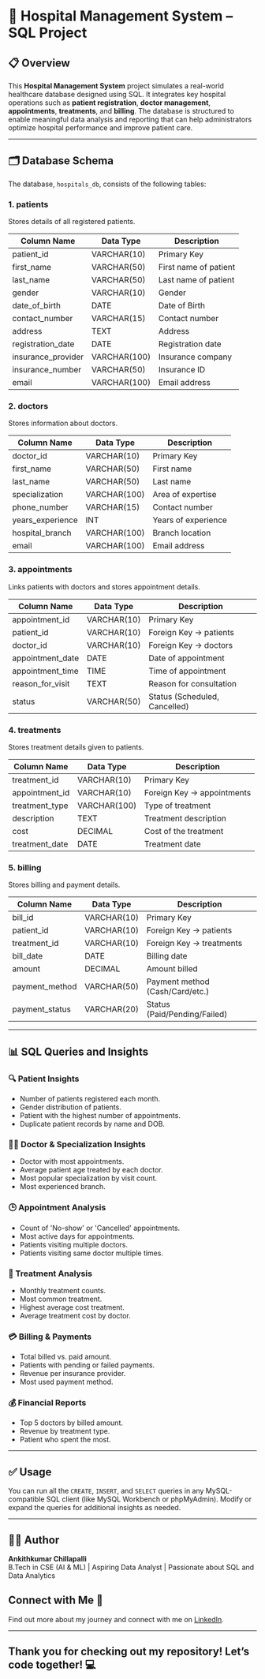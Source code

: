 
# 🏥 Hospital Management System – SQL Project

## 📋 Overview

This **Hospital Management System** project simulates a real-world healthcare database designed using SQL. It integrates key hospital operations such as **patient registration**, **doctor management**, **appointments**, **treatments**, and **billing**. The database is structured to enable meaningful data analysis and reporting that can help administrators optimize hospital performance and improve patient care.

---

## 🗂️ Database Schema

The database, `hospitals_db`, consists of the following tables:

### 1. patients
Stores details of all registered patients.

| Column Name       | Data Type   | Description                |
|-------------------|-------------|----------------------------|
| patient_id        | VARCHAR(10) | Primary Key                |
| first_name        | VARCHAR(50) | First name of patient      |
| last_name         | VARCHAR(50) | Last name of patient       |
| gender            | VARCHAR(10) | Gender                     |
| date_of_birth     | DATE        | Date of Birth              |
| contact_number    | VARCHAR(15) | Contact number             |
| address           | TEXT        | Address                    |
| registration_date | DATE        | Registration date          |
| insurance_provider| VARCHAR(100)| Insurance company          |
| insurance_number  | VARCHAR(50) | Insurance ID               |
| email             | VARCHAR(100)| Email address              |

### 2. doctors
Stores information about doctors.

| Column Name       | Data Type   | Description              |
|-------------------|-------------|--------------------------|
| doctor_id         | VARCHAR(10) | Primary Key              |
| first_name        | VARCHAR(50) | First name               |
| last_name         | VARCHAR(50) | Last name                |
| specialization    | VARCHAR(100)| Area of expertise        |
| phone_number      | VARCHAR(15) | Contact number           |
| years_experience  | INT         | Years of experience      |
| hospital_branch   | VARCHAR(100)| Branch location          |
| email             | VARCHAR(100)| Email address            |

### 3. appointments
Links patients with doctors and stores appointment details.

| Column Name        | Data Type   | Description                    |
|--------------------|-------------|--------------------------------|
| appointment_id     | VARCHAR(10) | Primary Key                    |
| patient_id         | VARCHAR(10) | Foreign Key → patients         |
| doctor_id          | VARCHAR(10) | Foreign Key → doctors          |
| appointment_date   | DATE        | Date of appointment            |
| appointment_time   | TIME        | Time of appointment            |
| reason_for_visit   | TEXT        | Reason for consultation        |
| status             | VARCHAR(50) | Status (Scheduled, Cancelled)  |

### 4. treatments
Stores treatment details given to patients.

| Column Name     | Data Type   | Description                 |
|-----------------|-------------|-----------------------------|
| treatment_id    | VARCHAR(10) | Primary Key                 |
| appointment_id  | VARCHAR(10) | Foreign Key → appointments  |
| treatment_type  | VARCHAR(100)| Type of treatment           |
| description     | TEXT        | Treatment description       |
| cost            | DECIMAL     | Cost of the treatment       |
| treatment_date  | DATE        | Treatment date              |

### 5. billing
Stores billing and payment details.

| Column Name     | Data Type   | Description                     |
|-----------------|-------------|----------------------------------|
| bill_id         | VARCHAR(10) | Primary Key                     |
| patient_id      | VARCHAR(10) | Foreign Key → patients          |
| treatment_id    | VARCHAR(10) | Foreign Key → treatments        |
| bill_date       | DATE        | Billing date                    |
| amount          | DECIMAL     | Amount billed                   |
| payment_method  | VARCHAR(50) | Payment method (Cash/Card/etc.)|
| payment_status  | VARCHAR(20) | Status (Paid/Pending/Failed)   |

---

## 📊 SQL Queries and Insights

### 🔍 Patient Insights

- Number of patients registered each month.
- Gender distribution of patients.
- Patient with the highest number of appointments.
- Duplicate patient records by name and DOB.

### 🧑‍⚕️ Doctor & Specialization Insights

- Doctor with most appointments.
- Average patient age treated by each doctor.
- Most popular specialization by visit count.
- Most experienced branch.

### 🕒 Appointment Analysis

- Count of 'No-show' or 'Cancelled' appointments.
- Most active days for appointments.
- Patients visiting multiple doctors.
- Patients visiting same doctor multiple times.

### 💉 Treatment Analysis

- Monthly treatment counts.
- Most common treatment.
- Highest average cost treatment.
- Average treatment cost by doctor.

### 💳 Billing & Payments

- Total billed vs. paid amount.
- Patients with pending or failed payments.
- Revenue per insurance provider.
- Most used payment method.

### 💰 Financial Reports

- Top 5 doctors by billed amount.
- Revenue by treatment type.
- Patient who spent the most.

---

## ✅ Usage

You can run all the `CREATE`, `INSERT`, and `SELECT` queries in any MySQL-compatible SQL client (like MySQL Workbench or phpMyAdmin). Modify or expand the queries for additional insights as needed.

---

## 👨‍💻 Author

**Ankithkumar Chillapalli**  
B.Tech in CSE (AI & ML) | Aspiring Data Analyst | Passionate about SQL and Data Analytics



## Connect with Me 🤝
Find out more about my journey and connect with me on [LinkedIn](https://www.linkedin.com/in/ankithkumar08-data-analyst).

---

## Thank you for checking out my repository! Let’s code together! 💻
